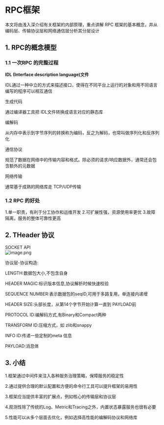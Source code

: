 # RPC框架

本文将由浅入深介绍有关框架的内部原理，重点讲解 RPC 框架的基本概念，并从编码层、传输协议层和网络通信层分析其分层设计

## 1. RPC的概念模型

### 1.1 一次RPC 的完整过程

**IDL (Interface description language)文件**

IDL通过一种中立的方式来描述接口，使得在不同平台上运行的对象和用不同语言编写的程序可以相互通信

生成代码

通过编译器工具把 IDL文件转换成语言对应的静态库

编解码

从内存中表示到字节序列的转换称为编码，反之为解码，也常叫做序列化和反序列化

通信协议

规范了数据在网络中的传输内容和格式。除必须的请求/响应数据外，通常还会包含额外的元数据

网络传输

通常基于成熟的网络库走 TCP/UDP传输

### 1.2 RPC 的好处

1.单一职责，有利于分工协作和运维开发
2.可扩展性强，资源使用率更优
3.故障隔离，服务的整体可靠性更高

## 2. THeader 协议

SOCKET API\
![image.png](https://p1-juejin.byteimg.com/tos-cn-i-k3u1fbpfcp/9648d0f10e584391bb6e09b433d7e01d~tplv-k3u1fbpfcp-watermark.image?)

协议层-协议构造:

LENGTH:数据包大小,不包含自身

HEADER MAGIC:标识版本信息,协议解析时候快速校验

SEQUENCE NUMBER:表示数据包的seqID,可用于多路复用，单连接内递增

HEADER SIZE:头部长度，从第14个字节开始计算一直到 PAYLOAD前

PROTOCOL ID:编解码方式,有Binary和Compact两种

TRANSFORM ID:压缩方式，如 zlib和snappy

INFO ID:传递一些定制的meta 信息

PAYLOAD:消息体

## 3. 小结

1.框架通过中间件来注入各种服务治理策略，保障服务的稳定性

2.通过提供合理的默认配置和方便的命令行工具可以提升框架的易用性

3.框架应当提供丰富的扩展点，例如核心的传输层和协议层

4.观测性除了传统的Log、Metric和Tracing之外，内置状态暴露服务也很有必要

5.性能可以从多个层面去优化，例如选择高性能的编解码协议和网络库